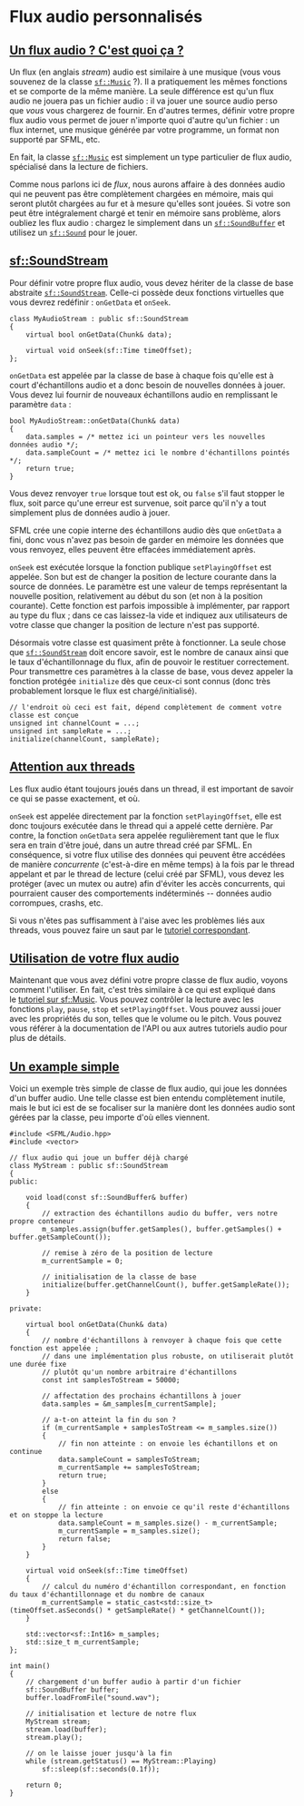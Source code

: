 # Flux audio personnalisés

## [Un flux audio ? C'est quoi ça ?](https://www.sfml-dev.org/tutorials/2.6/audio-streams-fr.php#un-flux-audio--cest-quoi-ca)[](https://www.sfml-dev.org/tutorials/2.6/audio-streams-fr.php#top "Haut de la page")

Un flux (en anglais _stream_) audio est similaire à une musique (vous vous souvenez de la classe [`sf::Music`](https://www.sfml-dev.org/documentation/2.6.0-fr/classsf_1_1Music.php "sf::Music documentation") ?). Il a pratiquement les mêmes fonctions et se comporte de la même manière. La seule différence est qu'un flux audio ne jouera pas un fichier audio : il va jouer une source audio perso que _vous_ vous chargerez de fournir. En d'autres termes, définir votre propre flux audio vous permet de jouer n'importe quoi d'autre qu'un fichier : un flux internet, une musique générée par votre programme, un format non supporté par SFML, etc.

En fait, la classe [`sf::Music`](https://www.sfml-dev.org/documentation/2.6.0-fr/classsf_1_1Music.php "sf::Music documentation") est simplement un type particulier de flux audio, spécialisé dans la lecture de fichiers.

Comme nous parlons ici de _flux_, nous aurons affaire à des données audio qui ne peuvent pas être complètement chargées en mémoire, mais qui seront plutôt chargées au fur et à mesure qu'elles sont jouées. Si votre son peut être intégralement chargé et tenir en mémoire sans problème, alors oubliez les flux audio : chargez le simplement dans un [`sf::SoundBuffer`](https://www.sfml-dev.org/documentation/2.6.0-fr/classsf_1_1SoundBuffer.php "sf::SoundBuffer documentation") et utilisez un [`sf::Sound`](https://www.sfml-dev.org/documentation/2.6.0-fr/classsf_1_1Sound.php "sf::Sound documentation") pour le jouer.

## [sf::SoundStream](https://www.sfml-dev.org/tutorials/2.6/audio-streams-fr.php#sfsoundstream)[](https://www.sfml-dev.org/tutorials/2.6/audio-streams-fr.php#top "Haut de la page")

Pour définir votre propre flux audio, vous devez hériter de la classe de base abstraite [`sf::SoundStream`](https://www.sfml-dev.org/documentation/2.6.0-fr/classsf_1_1SoundStream.php "sf::SoundStream documentation"). Celle-ci possède deux fonctions virtuelles que vous devrez redéfinir : `onGetData` et `onSeek`.

```
class MyAudioStream : public sf::SoundStream
{
    virtual bool onGetData(Chunk& data);

    virtual void onSeek(sf::Time timeOffset);
};
```

`onGetData` est appelée par la classe de base à chaque fois qu'elle est à court d'échantillons audio et a donc besoin de nouvelles données à jouer. Vous devez lui fournir de nouveaux échantillons audio en remplissant le paramètre `data` :

```
bool MyAudioStream::onGetData(Chunk& data)
{
    data.samples = /* mettez ici un pointeur vers les nouvelles données audio */;
    data.sampleCount = /* mettez ici le nombre d'échantillons pointés */;
    return true;
}
```

Vous devez renvoyer `true` lorsque tout est ok, ou `false` s'il faut stopper le flux, soit parce qu'une erreur est survenue, soit parce qu'il n'y a tout simplement plus de données audio à jouer.

SFML crée une copie interne des échantillons audio dès que `onGetData` a fini, donc vous n'avez pas besoin de garder en mémoire les données que vous renvoyez, elles peuvent être effacées immédiatement après.

`onSeek` est exécutée lorsque la fonction publique `setPlayingOffset` est appelée. Son but est de changer la position de lecture courante dans la source de données. Le paramètre est une valeur de temps représentant la nouvelle position, relativement au début du son (et non à la position courante). Cette fonction est parfois impossible à implémenter, par rapport au type du flux ; dans ce cas laissez-la vide et indiquez aux utilisateurs de votre classe que changer la position de lecture n'est pas supporté.

Désormais votre classe est quasiment prête à fonctionner. La seule chose que [`sf::SoundStream`](https://www.sfml-dev.org/documentation/2.6.0-fr/classsf_1_1SoundStream.php "sf::SoundStream documentation") doit encore savoir, est le nombre de canaux ainsi que le taux d'échantillonnage du flux, afin de pouvoir le restituer correctement. Pour transmettre ces paramètres à la classe de base, vous devez appeler la fonction protégée `initialize` dès que ceux-ci sont connus (donc très probablement lorsque le flux est chargé/initialisé).

```
// l'endroit où ceci est fait, dépend complètement de comment votre classe est conçue
unsigned int channelCount = ...;
unsigned int sampleRate = ...;
initialize(channelCount, sampleRate);
```

## [Attention aux threads](https://www.sfml-dev.org/tutorials/2.6/audio-streams-fr.php#attention-aux-threads)[](https://www.sfml-dev.org/tutorials/2.6/audio-streams-fr.php#top "Haut de la page")

Les flux audio étant toujours joués dans un thread, il est important de savoir ce qui se passe exactement, et où.

`onSeek` est appelée directement par la fonction `setPlayingOffset`, elle est donc toujours exécutée dans le thread qui a appelé cette dernière. Par contre, la fonction `onGetData` sera appelée regulièrement tant que le flux sera en train d'être joué, dans un autre thread créé par SFML. En conséquence, si votre flux utilise des données qui peuvent être accédées de manière _concurrente_ (c'est-à-dire en même temps) à la fois par le thread appelant et par le thread de lecture (celui créé par SFML), vous devez les protéger (avec un mutex ou autre) afin d'éviter les accès concurrents, qui pourraient causer des comportements indéterminés -- données audio corrompues, crashs, etc.

Si vous n'êtes pas suffisamment à l'aise avec les problèmes liés aux threads, vous pouvez faire un saut par le [tutoriel correspondant](https://www.sfml-dev.org/tutorials/2.6/system-thread-fr.php "Tutoriel sur les threads").

## [Utilisation de votre flux audio](https://www.sfml-dev.org/tutorials/2.6/audio-streams-fr.php#utilisation-de-votre-flux-audio)[](https://www.sfml-dev.org/tutorials/2.6/audio-streams-fr.php#top "Haut de la page")

Maintenant que vous avez défini votre propre classe de flux audio, voyons comment l'utiliser. En fait, c'est très similaire à ce qui est expliqué dans le [tutoriel sur sf::Music](https://www.sfml-dev.org/tutorials/2.6/audio-sounds-fr.php "Tutoriel : jouer des sons et des musiques"). Vous pouvez contrôler la lecture avec les fonctions `play`, `pause`, `stop` et `setPlayingOffset`. Vous pouvez aussi jouer avec les propriétés du son, telles que le volume ou le pitch. Vous pouvez vous référer à la documentation de l'API ou aux autres tutoriels audio pour plus de détails.

## [Un example simple](https://www.sfml-dev.org/tutorials/2.6/audio-streams-fr.php#un-example-simple)[](https://www.sfml-dev.org/tutorials/2.6/audio-streams-fr.php#top "Haut de la page")

Voici un exemple très simple de classe de flux audio, qui joue les données d'un buffer audio. Une telle classe est bien entendu complètement inutile, mais le but ici est de se focaliser sur la manière dont les données audio sont gérées par la classe, peu importe d'où elles viennent.

```
#include <SFML/Audio.hpp>
#include <vector>

// flux audio qui joue un buffer déjà chargé
class MyStream : public sf::SoundStream
{
public:

    void load(const sf::SoundBuffer& buffer)
    {
        // extraction des échantillons audio du buffer, vers notre propre conteneur
        m_samples.assign(buffer.getSamples(), buffer.getSamples() + buffer.getSampleCount());

        // remise à zéro de la position de lecture
        m_currentSample = 0;

        // initialisation de la classe de base
        initialize(buffer.getChannelCount(), buffer.getSampleRate());
    }

private:

    virtual bool onGetData(Chunk& data)
    {
        // nombre d'échantillons à renvoyer à chaque fois que cette fonction est appelée ;
        // dans une implémentation plus robuste, on utiliserait plutôt une durée fixe
        // plutôt qu'un nombre arbitraire d'échantillons
        const int samplesToStream = 50000;

        // affectation des prochains échantillons à jouer
        data.samples = &m_samples[m_currentSample];

        // a-t-on atteint la fin du son ?
        if (m_currentSample + samplesToStream <= m_samples.size())
        {
            // fin non atteinte : on envoie les échantillons et on continue
            data.sampleCount = samplesToStream;
            m_currentSample += samplesToStream;
            return true;
        }
        else
        {
            // fin atteinte : on envoie ce qu'il reste d'échantillons et on stoppe la lecture
            data.sampleCount = m_samples.size() - m_currentSample;
            m_currentSample = m_samples.size();
            return false;
        }
    }

    virtual void onSeek(sf::Time timeOffset)
    {
        // calcul du numéro d'échantillon correspondant, en fonction du taux d'échantillonnage et du nombre de canaux
        m_currentSample = static_cast<std::size_t>(timeOffset.asSeconds() * getSampleRate() * getChannelCount());
    }

    std::vector<sf::Int16> m_samples;
    std::size_t m_currentSample;
};

int main()
{
    // chargement d'un buffer audio à partir d'un fichier
    sf::SoundBuffer buffer;
    buffer.loadFromFile("sound.wav");

    // initialisation et lecture de notre flux
    MyStream stream;
    stream.load(buffer);
    stream.play();

    // on le laisse jouer jusqu'à la fin
    while (stream.getStatus() == MyStream::Playing)
        sf::sleep(sf::seconds(0.1f));

    return 0;
}
```